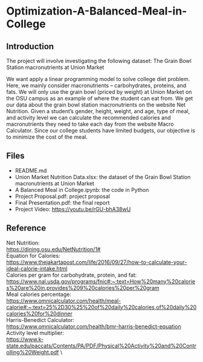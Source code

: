 # Optimization-A-Balanced-Meal-in-College

## Introduction
The project will involve investigating the following dataset:
The Grain Bowl Station macronutrients at Union Market

We want apply a linear programming model to solve college diet problem. Here, we mainly consider macronutrients – carbohydrates, proteins, and fats. We will only use the grain bowl (priced by weight) at Union Market on the OSU campus as an example of where the student can eat from. We get our data about the grain bowl station macronutrients on the website Net Nutrition. Given a student’s gender, height, weight, and age, type of meal, and activity level we can calculate the recommended calories and macronutrients they need to take each day from the website Macro Calculator. Since our college students have limited budgets, our objective is to minimize the cost of the meal.

## Files
- README.md
- Union Market Nutrition Data.xlsx: the dataset of the Grain Bowl Station macronutrients at Union Market
- A Balanced Meal in College.ipynb: the code in Python
- Project Proposal.pdf: project proposal
- Final Presentation.pdf: the final report 
- Project Video: https://youtu.be/rGU-bhA38wU

## Reference
Net Nutrition:\
https://dining.osu.edu/NetNutrition/1# \
Equation for Calories:\
https://www.thejakartapost.com/life/2016/09/27/how-to-calculate-your-ideal-calorie-intake.html \
Calories per gram for carbohydrate, protein, and fat:\
https://www.nal.usda.gov/programs/fnic#:~:text=How%20many%20calories%20are%20in,provides%209%20calories%20per%20gram \
Meal calories percentage:\
https://www.omnicalculator.com/health/meal-calorie#:~:text=25%2D30%25%20of%20daily%20calories,of%20daily%20calories%20for%20dinner \
Harris-Benedict Calculator: \
https://www.omnicalculator.com/health/bmr-harris-benedict-equation \
Activity level multiplier: \
https://www.k-state.edu/paccats/Contents/PA/PDF/Physical%20Activity%20and%20Controlling%20Weight.pdf \


